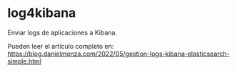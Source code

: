 # log4kibana
Enviar logs de aplicaciones a Kibana.

Pueden leer el artículo completo en:
https://blog.danielmonza.com/2022/05/gestion-logs-kibana-elasticsearch-simple.html